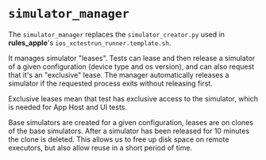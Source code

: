 # `simulator_manager`

The `simulator_manager` replaces the `simulator_creator.py` used in
**rules_apple**'s `ios_xctestrun_runner.template.sh`.

It manages simulator "leases". Tests can lease and then release a simulator of a
given configuration (device type and os version), and can also request that it's
an "exclusive" lease. The manager automatically releases a simulator if the
requested process exits without releasing first.

Exclusive leases mean that test has exclusive access to the simulator, which is
needed for App Host and UI tests.

Base simulators are created for a given configuration, leases are on clones of
the base simulators. After a simulator has been released for 10 minutes the
clone is deleted. This allows us to free up disk space on remote executors, but
also allow reuse in a short period of time.
